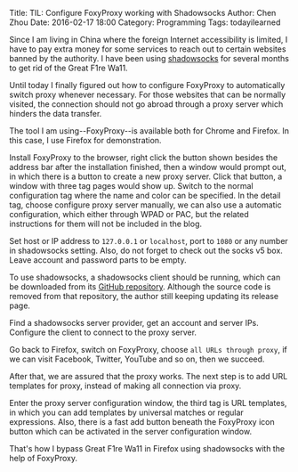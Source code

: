 Title: TIL: Configure FoxyProxy working with Shadowsocks
Author: Chen Zhou
Date: 2016-02-17 18:00
Category: Programming
Tags: todayilearned

Since I am living in China where the foreign Internet accessibility is limited,
I have to pay extra money for some services to reach out to certain websites
banned by the authority. I have been using
[shadowsocks](https://zh.wikipedia.org/zh/Shadowsocks) for several months to get
rid of the Great F1re Wa11.

Until today I finally figured out how to configure FoxyProxy to automatically
switch proxy whenever necessary. For those websites that can be normally
visited, the connection should not go abroad through a proxy server which
hinders the data transfer.

The tool I am using--FoxyProxy--is available both for Chrome and Firefox. In
this case, I use Firefox for demonstration.

Install FoxyProxy to the browser, right click the button shown besides the
address bar after the installation finished, then a window would prompt out, in
which there is a button to create a new proxy server. Click that button, a
window with three tag pages would show up. Switch to the normal configuration
tag where the name and color can be specified. In the detail tag, choose
configure proxy server manually, we can also use a automatic configuration,
which either through WPAD or PAC, but the related instructions for them will not
be included in the blog.

Set host or IP address to `127.0.0.1` or `localhost`, port to `1080` or any
number in shadowsocks setting. Also, do not forget to check out the socks v5
box. Leave account and password parts to be empty.

To use shadowsocks, a shadowsocks client should be running, which can be
downloaded from its
[GitHub repository](https://github.com/shadowsocks/shadowsocks/releases). Although
the source code is removed from that repository, the author still keeping
updating its release page.

Find a shadowsocks server provider, get an account and server IPs. Configure the
client to connect to the proxy server.

Go back to Firefox, switch on FoxyProxy, choose `all URLs through proxy`, if we
can visit Facebook, Twitter, YouTube and so on, then we succeed.

After that, we are assured that the proxy works. The next step is to add URL
templates for proxy, instead of making all connection via proxy.

Enter the proxy server configuration window, the third tag is URL templates, in
which you can add templates by universal matches or regular expressions. Also,
there is a fast add button beneath the FoxyProxy icon button which can be
activated in the server configuration window.

That's how I bypass Great F1re Wa11 in Firefox using shadowsocks with the help
of FoxyProxy.
